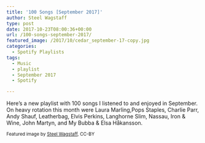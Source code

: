 ```yaml
---
title: '100 Songs [September 2017]'
author: Steel Wagstaff
type: post
date: 2017-10-23T08:00:36+00:00
url: /100-songs-september-2017/
featured_image: /2017/10/cedar_september-17-copy.jpg
categories:
  - Spotify Playlists
tags:
  - Music
  - playlist
  - September 2017
  - Spotify

---
```

Here&#8217;s a new playlist with 100 songs I listened to and enjoyed in September. On heavy rotation this month were Laura Marling,Pops Staples, Charlie Parr, Andy Shauf, Leatherbag, Elvis Perkins, Langhorne Slim, Nassau, Iron & Wine, John Martyn, and My Bubba & Elsa Håkansson.



<small>Featured image by <a href="https://steelwagstaff.info" target="_blank" rel="noopener">Steel Wagstaff</a>, CC-BY</small>